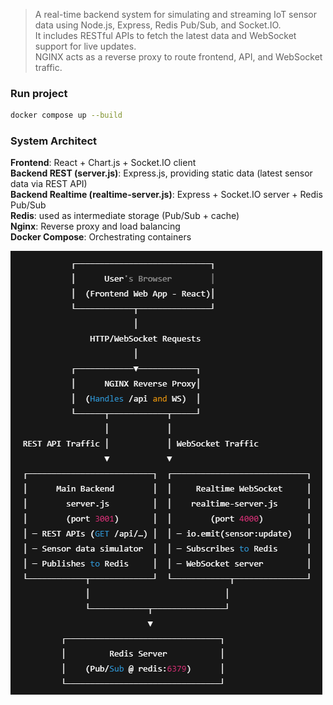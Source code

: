 > A real-time backend system for simulating and streaming IoT sensor data using Node.js, Express, Redis Pub/Sub, and Socket.IO.    
> It includes RESTful APIs to fetch the latest data and WebSocket support for live updates.    
> NGINX acts as a reverse proxy to route frontend, API, and WebSocket traffic.  

### Run project ###

```bash
docker compose up --build
```

### System Architect ###

**Frontend**: React + Chart.js + Socket.IO client  
**Backend REST (server.js)**: Express.js, providing static data (latest sensor data via REST API)  
**Backend Realtime (realtime-server.js)**: Express + Socket.IO server + Redis Pub/Sub  
**Redis**: used as intermediate storage (Pub/Sub + cache)  
**Nginx**: Reverse proxy and load balancing  
**Docker Compose**: Orchestrating containers  

![alt text](image.png)

